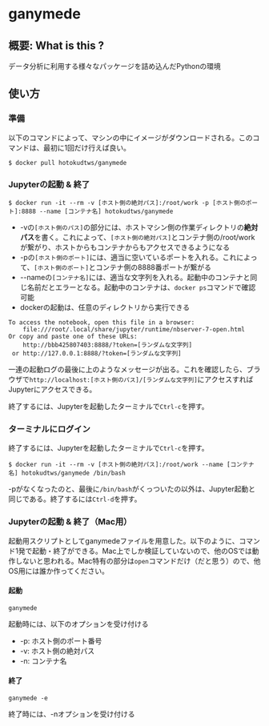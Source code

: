 # ganymede

## 概要: What is this ?
データ分析に利用する様々なパッケージを詰め込んだPythonの環境

## 使い方
### 準備

以下のコマンドによって、マシンの中にイメージがダウンロードされる。このコマンドは、最初に1回だけ行えば良い。

```
$ docker pull hotokudtws/ganymede
```

### Jupyterの起動 & 終了

```
$ docker run -it --rm -v [ホスト側の絶対パス]:/root/work -p [ホスト側のポート]:8888 --name [コンテナ名] hotokudtws/ganymede
```

* -vの`[ホスト側のパス]`の部分には、ホストマシン側の作業ディレクトリの**絶対パス**を書く。これによって、`[ホスト側の絶対パス]`とコンテナ側の/root/workが繋がり、ホストからもコンテナからもアクセスできるようになる
* -pの`[ホスト側のポート]`には、適当に空いているポートを入れる。これによって、`[ホスト側のポート]`とコンテナ側の8888番ポートが繋がる 
* --nameの`[コンテナ名]`には、適当な文字列を入れる。起動中のコンテナと同じ名前だとエラーとなる。起動中のコンテナは、`docker ps`コマンドで確認可能
* dockerの起動は、任意のディレクトリから実行できる

```
To access the notebook, open this file in a browser:
    file:///root/.local/share/jupyter/runtime/nbserver-7-open.html
Or copy and paste one of these URLs:
    http://bbb425807403:8888/?token=[ランダムな文字列]
 or http://127.0.0.1:8888/?token=[ランダムな文字列]
```

一連の起動ログの最後に上のようなメッセージが出る。これを確認したら、ブラウザで`http://localhost:[ホスト側のパス]/[ランダムな文字列]`にアクセスすればJupyterにアクセスできる。

終了するには、Jupyterを起動したターミナルで`Ctrl-c`を押す。

### ターミナルにログイン
終了するには、Jupyterを起動したターミナルで`Ctrl-c`を押す。

```
$ docker run -it --rm -v [ホスト側の絶対パス]:/root/work --name [コンテナ名] hotokudtws/ganymede /bin/bash
```

-pがなくなったのと、最後に`/bin/bash`がくっついたの以外は、Jupyter起動と同じである。終了するには`Ctrl-d`を押す。


### Jupyterの起動 & 終了（Mac用）

起動用スクリプトとしてganymedeファイルを用意した。以下のように、コマンド1発で起動・終了ができる。Mac上でしか検証していないので、他のOSでは動作しないと思われる。Mac特有の部分は`open`コマンドだけ（だと思う）ので、他OS用には誰か作ってください。

#### 起動
```
ganymede
```
起動時には、以下のオプションを受け付ける

* -p: ホスト側のポート番号
* -v: ホスト側の絶対パス
* -n: コンテナ名

#### 終了
```
ganymede -e
```
終了時には、-nオプションを受け付ける

